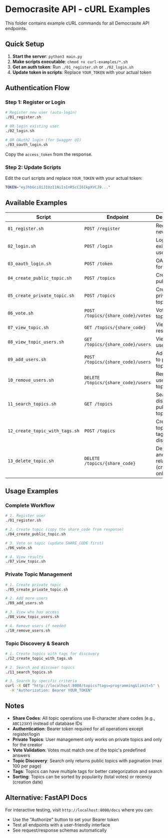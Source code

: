 # Democrasite API - cURL Examples

This folder contains example cURL commands for all Democrasite API endpoints.

## Quick Setup

1. **Start the server**: `python3 main.py`
2. **Make scripts executable**: `chmod +x curl-examples/*.sh`
3. **Get an auth token**: Run `./01_register.sh` or `./02_login.sh`
4. **Update token in scripts**: Replace `YOUR_TOKEN` with your actual token

## Authentication Flow

### Step 1: Register or Login
```bash
# Register new user (auto-login)
./01_register.sh

# OR login existing user  
./02_login.sh

# OR OAuth2 login (for Swagger UI)
./03_oauth_login.sh
```

Copy the `access_token` from the response.

### Step 2: Update Scripts
Edit the curl scripts and replace `YOUR_TOKEN` with your actual token:
```bash
TOKEN="eyJhbGciOiJIUzI1NiIsInR5cCI6IkpXVCJ9..."
```

## Available Examples

| Script | Endpoint | Description |
|--------|----------|-------------|
| `01_register.sh` | `POST /register` | Register new user |
| `02_login.sh` | `POST /login` | Login existing user |
| `03_oauth_login.sh` | `POST /token` | OAuth2 form login |
| `04_create_public_topic.sh` | `POST /topics` | Create public topic |
| `05_create_private_topic.sh` | `POST /topics` | Create private topic |
| `06_vote.sh` | `POST /topics/{share_code}/votes` | Vote on topic |
| `07_view_topic.sh` | `GET /topics/{share_code}` | View topic results |
| `08_view_topic_users.sh` | `GET /topics/{share_code}/users` | View topic users |
| `09_add_users.sh` | `POST /topics/{share_code}/users` | Add users to private topic |
| `10_remove_users.sh` | `DELETE /topics/{share_code}/users` | Remove users from topic |
| `11_search_topics.sh` | `GET /topics` | Search and discover public topics |
| `12_create_topic_with_tags.sh` | `POST /topics` | Create topics with tags for discovery |
| `13_delete_topic.sh` | `DELETE /topics/{share_code}` | Delete topic and all related data (creator only) |

## Usage Examples

### Complete Workflow
```bash
# 1. Register user
./01_register.sh

# 2. Create topic (copy the share_code from response)
./04_create_public_topic.sh  

# 3. Vote on topic (update SHARE_CODE first)
./06_vote.sh

# 4. View results
./07_view_topic.sh
```

### Private Topic Management
```bash
# 1. Create private topic
./05_create_private_topic.sh

# 2. Add more users  
./09_add_users.sh

# 3. View who has access
./08_view_topic_users.sh

# 4. Remove users if needed
./10_remove_users.sh
```

### Topic Discovery & Search
```bash
# 1. Create topics with tags for discovery
./12_create_topic_with_tags.sh

# 2. Search and discover topics
./11_search_topics.sh

# 3. Search by specific criteria
curl -X GET "http://localhost:8000/topics?tags=programming&limit=5" \
  -H "Authorization: Bearer YOUR_TOKEN"
```

## Notes

- **Share Codes**: All topic operations use 8-character share codes (e.g., `ABC123XY`) instead of database IDs
- **Authentication**: Bearer token required for all operations except register/login
- **Private Topics**: User management only works on private topics and only for the creator
- **Vote Validation**: Votes must match one of the topic's predefined answers
- **Topic Discovery**: Search only returns public topics with pagination (max 100 per page)
- **Tags**: Topics can have multiple tags for better categorization and search
- **Sorting**: Topics can be sorted by popularity (total votes) or recency (creation date)

## Alternative: FastAPI Docs

For interactive testing, visit `http://localhost:8000/docs` where you can:
- Use the "Authorize" button to set your Bearer token
- Test all endpoints with a user-friendly interface
- See request/response schemas automatically